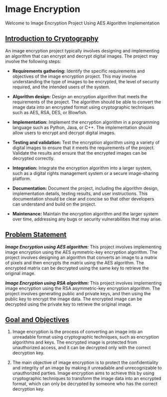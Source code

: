 # Image Encryption
Welcome to Image Encryption Project Using AES Algorithm Implementation

## [Introduction to Cryptography](#introduction)

An image encryption project typically involves designing and implementing an algorithm that can encrypt and decrypt digital images. The project may involve the following steps:

- **Requirements gathering:** Identify the specific requirements and objectives of the image encryption project. This may involve understanding the type of images to be encrypted, the level of security required, and the intended users of the system.

- **Algorithm design:** Design an encryption algorithm that meets the requirements of the project. The algorithm should be able to convert the image data into an encrypted format using cryptographic techniques such as AES, RSA, DES, or Blowfish.

- **Implementation:** Implement the encryption algorithm in a programming language such as Python, Java, or C++. The implementation should allow users to encrypt and decrypt digital images.

- **Testing and validation:** Test the encryption algorithm using a variety of digital images to ensure that it meets the requirements of the project. Validate the results and ensure that the encrypted images can be decrypted correctly.

- **Integration:** Integrate the encryption algorithm into a larger system, such as a digital rights management system or a secure image-sharing platform.

- **Documentation:** Document the project, including the algorithm design, implementation details, testing results, and user instructions. This documentation should be clear and concise so that other developers can understand and build on the project.

- **Maintenance:** Maintain the encryption algorithm and the larger system over time, addressing any bugs or security vulnerabilities that may arise.

## [Problem Statement](#Problem)

***Image Encryption using AES algorithm:*** This project involves implementing image encryption using the AES symmetric-key encryption algorithm. The project involves designing an algorithm that converts an image to a matrix of pixels and then encrypts the matrix using the AES algorithm. The encrypted matrix can be decrypted using the same key to retrieve the original image.

***Image Encryption using RSA algorithm:*** This project involves implementing image encryption using the RSA asymmetric-key encryption algorithm. The project involves generating public and private keys, and then using the public key to encrypt the image data. The encrypted image can be decrypted using the private key to retrieve the original image.

## [Goal and Objectives](#Goal)

1. Image encryption is the process of converting an image into an unreadable format using cryptographic techniques, such as encryption algorithms and keys. The encrypted image is protected from unauthorized access, and it can be decrypted only with the correct decryption key.

2. The main objective of image encryption is to protect the confidentiality and integrity of an image by making it unreadable and unrecognizable to unauthorized parties. Image encryption aims to achieve this by using cryptographic techniques to transform the image data into an encrypted format, which can only be decrypted by someone who has the correct decryption key.
